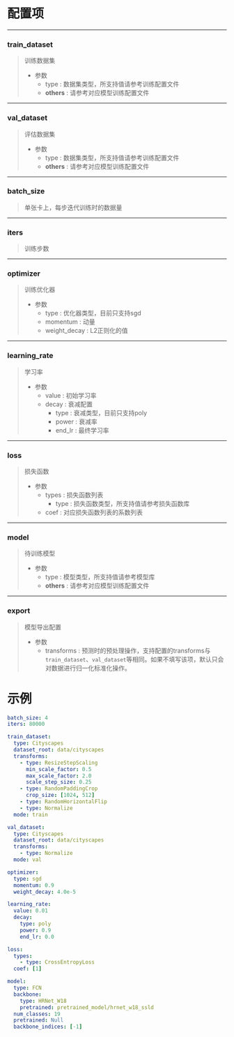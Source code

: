 # 配置项

----
### train_dataset
>  训练数据集
>
>  * 参数
>     * type : 数据集类型，所支持值请参考训练配置文件
>     * **others** : 请参考对应模型训练配置文件

----
### val_dataset
>  评估数据集
>  * 参数
>     * type : 数据集类型，所支持值请参考训练配置文件
>     * **others** : 请参考对应模型训练配置文件
>

----
### batch_size
>  单张卡上，每步迭代训练时的数据量

----
### iters
>  训练步数

----
### optimizer
> 训练优化器
>  * 参数
>     * type : 优化器类型，目前只支持sgd
>     * momentum : 动量
>     * weight_decay : L2正则化的值

----
### learning_rate
> 学习率
>  * 参数
>     * value : 初始学习率
>     * decay : 衰减配置
>       * type : 衰减类型，目前只支持poly
>       * power : 衰减率
>       * end_lr : 最终学习率

----
### loss
> 损失函数
>  * 参数
>     * types : 损失函数列表
>       * type : 损失函数类型，所支持值请参考损失函数库
>     * coef : 对应损失函数列表的系数列表

----
### model
> 待训练模型
>  * 参数
>     * type : 模型类型，所支持值请参考模型库
>     * **others** : 请参考对应模型训练配置文件
---
### export
> 模型导出配置
>  * 参数
>    * transforms : 预测时的预处理操作，支持配置的transforms与`train_dataset`、`val_dataset`等相同。如果不填写该项，默认只会对数据进行归一化标准化操作。

# 示例

```yaml
batch_size: 4
iters: 80000

train_dataset:
  type: Cityscapes
  dataset_root: data/cityscapes
  transforms:
    - type: ResizeStepScaling
      min_scale_factor: 0.5
      max_scale_factor: 2.0
      scale_step_size: 0.25
    - type: RandomPaddingCrop
      crop_size: [1024, 512]
    - type: RandomHorizontalFlip
    - type: Normalize
  mode: train

val_dataset:
  type: Cityscapes
  dataset_root: data/cityscapes
  transforms:
    - type: Normalize
  mode: val

optimizer:
  type: sgd
  momentum: 0.9
  weight_decay: 4.0e-5

learning_rate:
  value: 0.01
  decay:
    type: poly
    power: 0.9
    end_lr: 0.0

loss:
  types:
    - type: CrossEntropyLoss
  coef: [1]

model:
  type: FCN
  backbone:
    type: HRNet_W18
    pretrained: pretrained_model/hrnet_w18_ssld
  num_classes: 19
  pretrained: Null
  backbone_indices: [-1]

```

